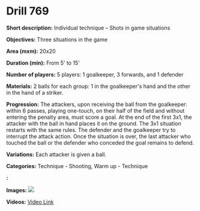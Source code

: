 # Drill 769

**Short description:**
Individual technique – Shots in game situations

**Objectives:**
Three situations in the game

**Area (mxm):**
20x20

**Duration (min):**
From 5' to 15'

**Number of players:**
5 players: 1 goalkeeper, 3 forwards, and 1 defender

**Materials:**
2 balls for each group: 1 in the goalkeeper's hand and the other in the hand of a striker.

**Progression:**
The attackers, upon receiving the ball from the goalkeeper: within 6 passes, playing one-touch, on their half of the field and without entering the penalty area, must score a goal. At the end of the first 3x1, the attacker with the ball in hand places it on the ground. The 3x1 situation restarts with the same rules. The defender and the goalkeeper try to interrupt the attack action. Once the situation is over, the last attacker who touched the ball or the defender who conceded the goal remains to defend.

**Variations:**
Each attacker is given a ball.

**Categories:**
Technique - Shooting, Warm up - Technique

**:**


**Images:**
![](https://www.coachingfutsal.com/\images\5d4d3740e5490bf94f59ba14e6ebc9e407954ab2bc95d7c4031165c37d7f83b22bd1e7497300c191036a0b4c73fe62cf7d6c0588c36f1120f10d34d2b57676054f59ee4a749b4.jpg)

**Videos:**
[Video Link](https://www.youtube.com/embed/rHWy53OAf3c)

